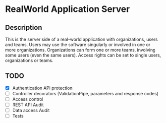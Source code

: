 # RealWorld Application Server

## Description
This is the server side of a real-world application with organizations, users and teams.
Users may use the software singularly or involved in one or more organizations.
Organizations can form one or more teams, involving some users (even the same users).
Access rights can be set to single users, organizations or teams.

## TODO
- [x] Authentication API protection
- [ ] Controller decorators (ValidationPipe, parameters and response codes)
- [ ] Access control
- [ ] REST API Audit
- [ ] Data access Audit
- [ ] Tests
